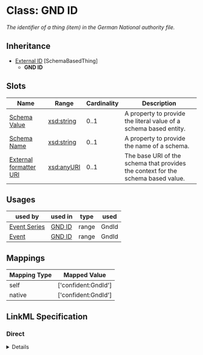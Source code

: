 # Class: GND ID
_The identifier of a thing (item) in the German National authority file._







## Inheritance
* [External ID](ExternalIdentifier.md) [SchemaBasedThing]
    * **GND ID**



## Slots

| Name | Range | Cardinality | Description  | 
| ---  | --- | --- | --- | 
| [Schema Value](schema_value.md) | [xsd:string](http://www.w3.org/2001/XMLSchema#string) | 0..1 | A property to provide the literal value of a schema based entity.  | 
| [Schema Name](schema_name.md) | [xsd:string](http://www.w3.org/2001/XMLSchema#string) | 0..1 | A property to provide the name of a schema.  | 
| [External formatter URI](schema_base_uri.md) | [xsd:anyURI](http://www.w3.org/2001/XMLSchema#anyURI) | 0..1 | The base URI of the schema that provides the context for the schema based value.  | 


## Usages


| used by | used in | type | used |
| ---  | --- | --- | --- |
| [Event Series](EventSeries.md) | [GND ID](gnd_id.md) | range | GndId |
| [Event](Event.md) | [GND ID](gnd_id.md) | range | GndId |












## Mappings

| Mapping Type | Mapped Value |
| ---  | ---  |
| self | ['confident:GndId'] |
| native | ['confident:GndId'] |


## LinkML Specification

<!-- TODO: investigate https://stackoverflow.com/questions/37606292/how-to-create-tabbed-code-blocks-in-mkdocs-or-sphinx -->

### Direct

<details>
```yaml
name: GndId
description: The identifier of a thing (item) in the German National authority file.
title: GND ID
from_schema: https://raw.githubusercontent.com/TIBHannover/ConfIDent_schema/%238_naming/src/linkml/ConfIDent_schema.yaml
is_a: ExternalIdentifier
slot_usage:
  schema_name:
    name: schema_name
    ifabsent: string(GND)
  schema_base_uri:
    name: schema_base_uri
    ifabsent: uri(http://d-nb.info/gnd/)

```
</details>

### Induced

<details>
```yaml
name: GndId
description: The identifier of a thing (item) in the German National authority file.
title: GND ID
from_schema: https://raw.githubusercontent.com/TIBHannover/ConfIDent_schema/%238_naming/src/linkml/ConfIDent_schema.yaml
is_a: ExternalIdentifier
slot_usage:
  schema_name:
    name: schema_name
    ifabsent: string(GND)
  schema_base_uri:
    name: schema_base_uri
    ifabsent: uri(http://d-nb.info/gnd/)
attributes:
  schema_value:
    name: schema_value
    description: A property to provide the literal value of a schema based entity.
    title: Schema Value
    from_schema: https://raw.githubusercontent.com/TIBHannover/ConfIDent_schema/%238_naming/src/linkml/ConfIDent_schema.yaml
    alias: schema_value
    owner: GndId
    range: string
  schema_name:
    name: schema_name
    description: A property to provide the name of a schema.
    title: Schema Name
    from_schema: https://raw.githubusercontent.com/TIBHannover/ConfIDent_schema/%238_naming/src/linkml/ConfIDent_schema.yaml
    ifabsent: string(GND)
    alias: schema_name
    owner: GndId
    range: string
  schema_base_uri:
    name: schema_base_uri
    description: The base URI of the schema that provides the context for the schema
      based value.
    title: External formatter URI
    from_schema: https://raw.githubusercontent.com/TIBHannover/ConfIDent_schema/%238_naming/src/linkml/ConfIDent_schema.yaml
    ifabsent: uri(http://d-nb.info/gnd/)
    alias: schema_base_uri
    owner: GndId
    range: uriorcurie

```
</details>